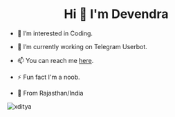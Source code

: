 <h1 align="center">Hi 👋 I'm Devendra</h1>

- 👀 I’m interested in Coding.

- 💞️ I’m currently working on Telegram Userbot.

- 📫 You can reach me [here](https://telegram.me/Royal_Devendra).

- ⚡️ Fun fact I'm a noob.

- 📍 From Rajasthan/India


<p><img align="left" src="https://github-readme-stats.vercel.app/api/top-langs?username=xditya&show_icons=true&theme=tokyonight&locale=en&layout=compact" alt="xditya" /></p>


<!---
RoyalDevendra/RoyalDevendra is a ✨ special ✨ repository because its `README.md` (this file) appears on your GitHub profile.
You can click the Preview link to take a look at your changes.
--->
